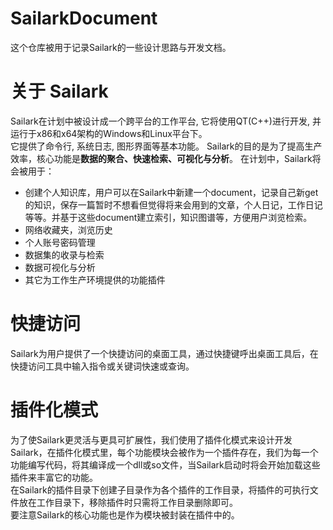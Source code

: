 # SailarkDocument
  这个仓库被用于记录Sailark的一些设计思路与开发文档。
  
# 关于 Sailark
  Sailark在计划中被设计成一个跨平台的工作平台, 它将使用QT(C++)进行开发, 并运行于x86和x64架构的Windows和Linux平台下。  
  它提供了命令行, 系统日志, 图形界面等基本功能。
  Sailark的目的是为了提高生产效率，核心功能是**数据的聚合、快速检索、可视化与分析**。
  在计划中，Sailark将会被用于：
  + 创建个人知识库，用户可以在Sailark中新建一个document，记录自己新get的知识，保存一篇暂时不想看但觉得将来会用到的文章，个人日记，工作日记等等。并基于这些document建立索引，知识图谱等，方便用户浏览检索。
  + 网络收藏夹，浏览历史
  + 个人账号密码管理
  + 数据集的收录与检索
  + 数据可视化与分析
  + 其它为工作生产环境提供的功能插件
  
  
# 快捷访问
  Sailark为用户提供了一个快捷访问的桌面工具，通过快捷键呼出桌面工具后，在快捷访问工具中输入指令或关键词快速或查询。
  
# 插件化模式
  为了使Sailark更灵活与更具可扩展性，我们使用了插件化模式来设计开发Sailark，在插件化模式里，每个功能模块会被作为一个插件存在，我们为每一个功能编写代码，将其编译成一个dll或so文件，当Sailark启动时将会开始加载这些插件来丰富它的功能。  
  在Sailark的插件目录下创建子目录作为各个插件的工作目录，将插件的可执行文件放在工作目录下，移除插件时只需将工作目录删除即可。  
  要注意Sailark的核心功能也是作为模块被封装在插件中的。
